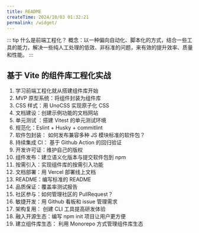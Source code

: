 ```yaml
---
title: README
createTime: 2024/10/03 01:32:21
permalink: /widget/
---
```


::: tip 什么是前端工程化？
概念：以一种偏向自动化、脚本化的方式，结合一些工具的能力，解决一些纯人工处理的低效、非标准的问题，来有效的提升效率、质量和性能。
:::

## 基于 Vite 的组件库工程化实战

1. 学习前端工程化就从搭建组件库开始
2. MVP 原型系统：将组件封装为组件库
3. CSS 样式：用 UnoCSS 实现原子化 CSS
4. 文档建设：创建示例功能的文档网站
5. 单元测试 ：搭建 Vitest 的单元测试环境
6. 规范化：Eslint + Husky + commitlint
7. 软件包封装： 如何发布兼容多种 JS 模块标准的软件包？
8. 持续集成 CI： 基于 Github Action 的回归验证
9. 开发许可证：维护自己的版权
10. 组件发布：建立语义化版本与提交软件包到 npm
11. 按需引入：实现组件库的按需引入功能
12. 文档部署：用 Vercel 部署线上文档
13. README：编写标准的 README
14. 品质保证：覆盖率测试报告
15. 社区参与：如何管理社区的 PullRequest？
16. 敏捷开发：用 Github 看板和 issue 管理需求
17. 架构复用： 创建 CLI 工具提高研发体验
18. 融入开源生态：编写 npm init 项目让用户更方便
19. 建立组件库生态： 利用 Monorepo 方式管理组件库生态
